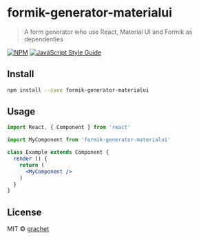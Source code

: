 # formik-generator-materialui

>  A form generator who use React, Material UI and Formik as dependenties

[![NPM](https://img.shields.io/npm/v/formik-generator-materialui.svg)](https://www.npmjs.com/package/formik-generator-materialui) [![JavaScript Style Guide](https://img.shields.io/badge/code_style-standard-brightgreen.svg)](https://standardjs.com)

## Install

```bash
npm install --save formik-generator-materialui
```

## Usage

```jsx
import React, { Component } from 'react'

import MyComponent from 'formik-generator-materialui'

class Example extends Component {
  render () {
    return (
      <MyComponent />
    )
  }
}
```

## License

MIT © [grachet](https://github.com/grachet)
